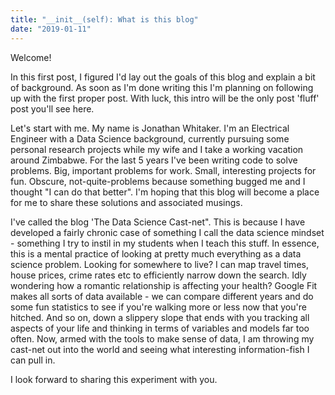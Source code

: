 ```yaml
---
title: "__init__(self): What is this blog"
date: "2019-01-11"
---
```


Welcome!

In this first post, I figured I'd lay out the goals of this blog and explain a bit of background. As soon as I'm done writing this I'm planning on following up with the first proper post. With luck, this intro will be the only post 'fluff' post you'll see here.

Let's start with me. My name is Jonathan Whitaker. I'm an Electrical Engineer with a Data Science background, currently pursuing some personal research projects while my wife and I take a working vacation around Zimbabwe. For the last 5 years I've been writing code to solve problems. Big, important problems for work. Small, interesting projects for fun. Obscure, not-quite-problems because something bugged me and I thought "I can do that better". I'm hoping that this blog will become a place for me to share these solutions and associated musings.

I've called the blog 'The Data Science Cast-net". This is because I have developed a fairly chronic case of something I call the data science mindset - something I try to instil in my students when I teach this stuff. In essence, this is a mental practice of looking at pretty much everything as a data science problem. Looking for somewhere to live? I can map travel times, house prices, crime rates etc to efficiently narrow down the search. Idly wondering how a romantic relationship is affecting your health? Google Fit makes all sorts of data available - we can compare different years and do some fun statistics to see if you're walking more or less now that you're hitched. And so on, down a slippery slope that ends with you tracking all aspects of your life and thinking in terms of variables and models far too often. Now, armed with the tools to make sense of data, I am throwing my cast-net out into the world and seeing what interesting information-fish I can pull in.

I look forward to sharing this experiment with you.
